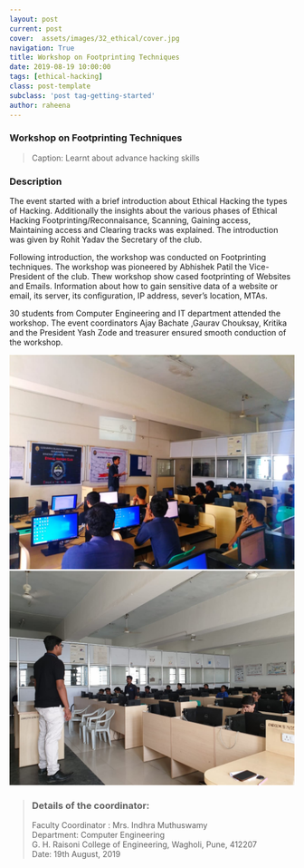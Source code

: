 ```yaml
---
layout: post
current: post
cover:  assets/images/32_ethical/cover.jpg
navigation: True
title: Workshop on Footprinting Techniques
date: 2019-08-19 10:00:00
tags: [ethical-hacking]
class: post-template
subclass: 'post tag-getting-started'
author: raheena
---
```


### Workshop on Footprinting Techniques

> Caption: Learnt about advance hacking skills

### Description

<p>The event started with a brief introduction about Ethical Hacking the types of Hacking. Additionally the insights about the various phases of Ethical Hacking Footprinting/Reconnaisance, Scanning, Gaining access, Maintaining access and Clearing tracks was explained. The introduction was given by Rohit Yadav the Secretary of the club. </p>

<p>Following introduction, the workshop was conducted on Footprinting techniques. The workshop was pioneered by Abhishek Patil the Vice-President of the club. Thew workshop show cased footprinting of Websites and Emails. Information about how to gain sensitive data of a website or email, its server, its configuration, IP address, sever’s location, MTAs. </p>

<p>30 students from Computer Engineering and IT department attended the workshop. The event coordinators Ajay Bachate ,Gaurav Chouksay, Kritika and the President Yash Zode and treasurer ensured smooth conduction of the workshop.</p>


![students attending seminar](assets/images/32_ethical/1.jpg "freshers_party_1")
![students attending seminar](assets/images/32_ethical/2.jpg "freshers_party_2")


> ### Details of the coordinator: <br>
> Faculty Coordinator  : Mrs. Indhra Muthuswamy <br>
> Department: Computer Engineering  <br>
> G. H. Raisoni College of Engineering, Wagholi, Pune, 412207 <br>
> Date: 19th August, 2019






